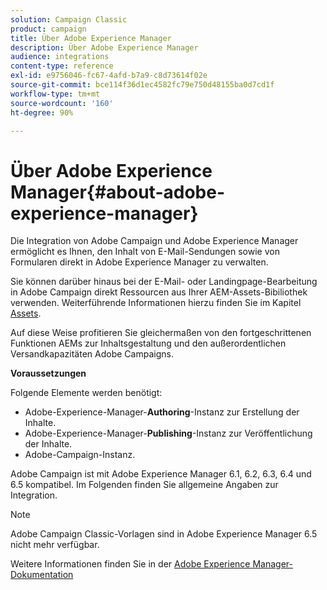 ```yaml
---
solution: Campaign Classic
product: campaign
title: Über Adobe Experience Manager
description: Über Adobe Experience Manager
audience: integrations
content-type: reference
exl-id: e9756046-fc67-4afd-b7a9-c8d73614f02e
source-git-commit: bce114f36d1ec4582fc79e750d48155ba0d7cd1f
workflow-type: tm+mt
source-wordcount: '160'
ht-degree: 90%

---
```


# Über Adobe Experience Manager{#about-adobe-experience-manager}

Die Integration von Adobe Campaign und Adobe Experience Manager ermöglicht es Ihnen, den Inhalt von E-Mail-Sendungen sowie von Formularen direkt in Adobe Experience Manager zu verwalten.

Sie können darüber hinaus bei der E-Mail- oder Landingpage-Bearbeitung in Adobe Campaign direkt Ressourcen aus Ihrer AEM-Assets-Bibiliothek verwenden. Weiterführende Informationen hierzu finden Sie im Kapitel [Assets](../../integrations/using/sharing-assets-with-adobe-experience-cloud.md).

Auf diese Weise profitieren Sie gleichermaßen von den fortgeschrittenen Funktionen AEMs zur Inhaltsgestaltung und den außerordentlichen Versandkapazitäten Adobe Campaigns.

**Voraussetzungen**

Folgende Elemente werden benötigt:

* Adobe-Experience-Manager-**Authoring**-Instanz zur Erstellung der Inhalte.
* Adobe-Experience-Manager-**Publishing**-Instanz zur Veröffentlichung der Inhalte.
* Adobe-Campaign-Instanz.

Adobe Campaign ist mit Adobe Experience Manager 6.1, 6.2, 6.3, 6.4 und 6.5 kompatibel. Im Folgenden finden Sie allgemeine Angaben zur Integration.

>[!NOTE]
>
>Adobe Campaign Classic-Vorlagen sind in Adobe Experience Manager 6.5 nicht mehr verfügbar.

Weitere Informationen finden Sie in der [Adobe Experience Manager-Dokumentation](https://experienceleague.adobe.com/docs/experience-manager-65/classic-ui/campaign/classic-personalization-ac-campaign.html)
